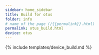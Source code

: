 ```yaml
---
sidebar: home_sidebar
title: Build for otus
folder: info
# name of the page (/{{permalink}}.html)
permalink: otus_build.html
device: otus
---
```

{% include templates/device_build.md %}
